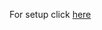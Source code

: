 For setup click [here](https://github.com/NotActuallyDevelopers/Shrimp-Bot-Setup/blob/master/js-bot-setup.md)